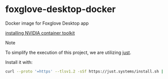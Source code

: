 # foxglove-desktop-docker
Docker image for Foxglove Desktop app

[installing NVIDIA container toolkit](https://docs.nvidia.com/datacenter/cloud-native/container-toolkit/latest/install-guide.html#installing-with-apt)

> [!NOTE]
> To simplify the execution of this project, we are utilizing [just](https://github.com/casey/just).
>
> Install it with:
>
> ```bash
> curl --proto '=https' --tlsv1.2 -sSf https://just.systems/install.sh | sudo bash -s -- --to /usr/bin
> ```